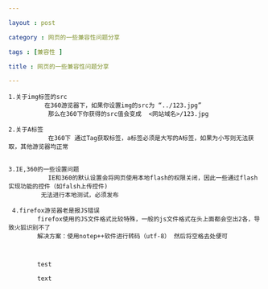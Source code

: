 ```yaml
---

layout : post

category : 网页的一些兼容性问题分享

tags : [兼容性 ]

title : 网页的一些兼容性问题分享

---
```

  


    1.关于img标签的src
              在360游览器下，如果你设置img的src为 “../123.jpg”
               那么在360下你获得的src值会变成  <网站域名>/123.jpg
         
    2.关于A标签
               在360下 通过Tag获取标签，a标签必须是大写的A标签，如果为小写则无法获取，其他游览器均正常
 
 
    3.IE,360的一些设置问题
               IE和360的默认设置会将网页使用本地flash的权限关闭，因此一些通过flash实现功能的控件（如falsh上传控件)
             无法进行本地测试，必须发布
            
     4.firefox游览器老是报JS错误
            firefox使用的JS文件格式比较特殊，一般的js文件格式在头上面都会空出2各，导致火狐识别不了
            解决方案：使用notep++软件进行转码（utf-8） 然后将空格去处便可
            
            
            
            test
			
			text 
